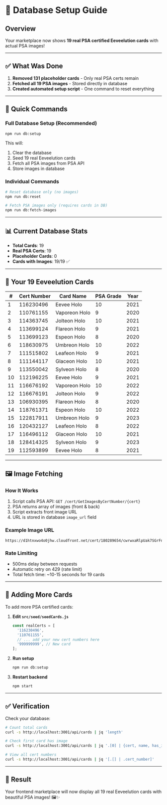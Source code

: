 # 🎴 Database Setup Guide

## Overview
Your marketplace now shows **19 real PSA certified Eeveelution cards** with actual PSA images!

---

## ✅ What Was Done

1. **Removed 131 placeholder cards** - Only real PSA certs remain
2. **Fetched all 19 PSA images** - Stored directly in database
3. **Created automated setup script** - One command to reset everything

---

## 🚀 Quick Commands

### Full Database Setup (Recommended)
```bash
npm run db:setup
```
This will:
1. Clear the database
2. Seed 19 real Eeveelution cards
3. Fetch all PSA images from PSA API
4. Store images in database

### Individual Commands
```bash
# Reset database only (no images)
npm run db:reset

# Fetch PSA images only (requires cards in DB)
npm run db:fetch-images
```

---

## 📊 Current Database Stats

- **Total Cards**: 19
- **Real PSA Certs**: 19
- **Placeholder Cards**: 0
- **Cards with Images**: 19/19 ✅

---

## 🎴 Your 19 Eeveelution Cards

| # | Cert Number | Card Name | PSA Grade | Year |
|---|-------------|-----------|-----------|------|
| 1 | 116230496 | Eevee Holo | 10 | 2021 |
| 2 | 110761155 | Vaporeon Holo | 9 | 2020 |
| 3 | 114363745 | Jolteon Holo | 10 | 2021 |
| 4 | 113699124 | Flareon Holo | 9 | 2021 |
| 5 | 113699123 | Espeon Holo | 8 | 2020 |
| 6 | 118630975 | Umbreon Holo | 10 | 2022 |
| 7 | 111515802 | Leafeon Holo | 9 | 2021 |
| 8 | 111144117 | Glaceon Holo | 10 | 2021 |
| 9 | 113550042 | Sylveon Holo | 8 | 2020 |
| 10 | 112196225 | Eevee Holo | 9 | 2021 |
| 11 | 116676192 | Vaporeon Holo | 10 | 2022 |
| 12 | 116676191 | Jolteon Holo | 9 | 2022 |
| 13 | 106930395 | Flareon Holo | 8 | 2020 |
| 14 | 118761371 | Espeon Holo | 10 | 2022 |
| 15 | 122817911 | Umbreon Holo | 9 | 2023 |
| 16 | 120432127 | Leafeon Holo | 8 | 2022 |
| 17 | 116496112 | Glaceon Holo | 10 | 2021 |
| 18 | 128414325 | Sylveon Holo | 9 | 2023 |
| 19 | 112593899 | Eevee Holo | 8 | 2021 |

---

## 🖼️ Image Fetching

### How It Works
1. Script calls PSA API: `GET /cert/GetImagesByCertNumber/{cert}`
2. PSA returns array of images (front & back)
3. Script extracts front image URL
4. URL is stored in database `image_url` field

### Example Image URL
```
https://d1htnxwo4o0jhw.cloudfront.net/cert/180289654/cwrwxaRlpUak7SGrFn5lJw.jpg
```

### Rate Limiting
- 500ms delay between requests
- Automatic retry on 429 (rate limit)
- Total fetch time: ~10-15 seconds for 19 cards

---

## 🔧 Adding More Cards

To add more PSA certified cards:

1. **Edit `src/seed/seedCards.js`**
   ```javascript
   const realCerts = [
     '116230496',
     '110761155',
     // ... add your new cert numbers here
     '999999999', // New card
   ];
   ```

2. **Run setup**
   ```bash
   npm run db:setup
   ```

3. **Restart backend**
   ```bash
   npm start
   ```

---

## ✅ Verification

Check your database:
```bash
# Count total cards
curl -s http://localhost:3001/api/cards | jq 'length'

# Check first card has image
curl -s http://localhost:3001/api/cards | jq '.[0] | {cert, name, has_image: (.image_url != null)}'

# View all cert numbers
curl -s http://localhost:3001/api/cards | jq '[.[] | .cert_number]'
```

---

## 🎉 Result

Your frontend marketplace will now display all 19 real Eeveelution cards with beautiful PSA images! 🖼️✨
